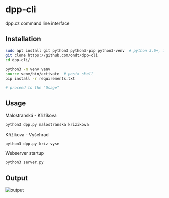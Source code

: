 # dpp-cli
dpp.cz command line interface

## Installation
```bash
sudo apt install git python3 python3-pip python3-venv  # python 3.6+, ideally
git clone https://github.com/ondt/dpp-cli
cd dpp-cli/

python3 -m venv venv
source venv/bin/activate  # posix shell
pip install -r requirements.txt

# proceed to the "Usage"
```


## Usage
Malostranská - Křižíkova
```bash
python3 dpp.py malostranska krizikova
```
Křižíkova - Vyšehrad
```bash
python3 dpp.py kriz vyse
```
Webserver startup
```bash
python3 server.py
```


## Output
![output](https://i.imgur.com/AmlwSq5.png "output")
